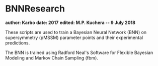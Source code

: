 # BNNResearch

**author: Karbo**
**date: 2017**
**edited: M.P. Kuchera -- 9 July 2018**

These scripts are used to train a Bayesian Neural Network (BNN) on supersymmetry (pMSSM)
parameter points and their experimental predictions.

The BNN is trained using Radford Neal's Software for Flexible Bayesian Modeling and Markov Chain Sampling (fbm).
